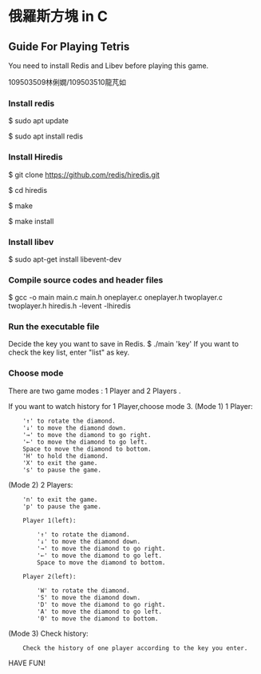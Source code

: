 # 俄羅斯方塊 in C 

## Guide For Playing Tetris

You need to install Redis and Libev before playing this game.

109503509林俐嫺/109503510龍芃如

### Install redis
$ sudo apt update

$ sudo apt install redis
### Install Hiredis
$ git clone https://github.com/redis/hiredis.git

$ cd hiredis

$ make

$ make install
### Install libev
$ sudo apt-get install libevent-dev

### Compile source codes and header files

$ gcc -o main main.c main.h oneplayer.c oneplayer.h twoplayer.c twoplayer.h hiredis.h -levent -lhiredis

### Run the executable file

Decide the key you want to save in Redis.
$ ./main 'key'
If you want to check the key list, enter "list" as key.

### Choose mode

  There are two game modes : 1 Player and 2 Players .
  
  If you want to watch history for 1 Player,choose mode 3.
(Mode 1) 1 Player:

        '↑' to rotate the diamond.
        '↓' to move the diamond down.
        '→' to move the diamond to go right.
        '←' to move the diamond to go left.
        Space to move the diamond to bottom.
        'H' to hold the diamond.
        'X' to exit the game.
        's' to pause the game.
        
(Mode 2) 2 Players:
        
        'n' to exit the game.
        'p' to pause the game.
        
        Player 1(left):
        
            '↑' to rotate the diamond.
            '↓' to move the diamond down.
            '→' to move the diamond to go right.
            '←' to move the diamond to go left.
            Space to move the diamond to bottom.
            
        Player 2(left):
        
            'W' to rotate the diamond.
            'S' to move the diamond down.
            'D' to move the diamond to go right.
            'A' to move the diamond to go left.
            '0' to move the diamond to bottom.
            
(Mode 3) Check history:
        
        Check the history of one player according to the key you enter.
    
        
HAVE FUN!
